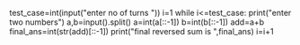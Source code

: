 test_case=int(input("enter no of turns "))
i=1
while i<=test_case:
    print("enter two numbers")
    a,b=input().split()
    a=int(a[::-1])
    b=int(b[::-1])
    add=a+b
    final_ans=int(str(add)[::-1])
    print("final reversed sum is ",final_ans)
    i=i+1
